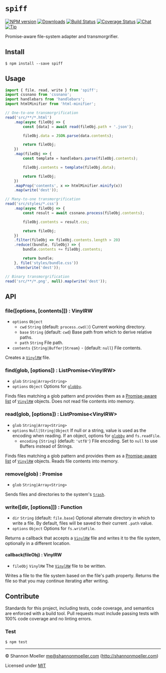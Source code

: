 # `spiff`

[![NPM version][npm-img]][npm-url] [![Downloads][downloads-img]][npm-url] [![Build Status][travis-img]][travis-url] [![Coverage Status][coveralls-img]][coveralls-url] [![Chat][gitter-img]][gitter-url] [![Tip][tip-img]][tip-url]

Promise-aware file-system adapter and transmorgrifier.

## Install

    $ npm install --save spiff

## Usage

```js
import { file, read, write } from 'spiff';
import cssnano from 'cssnano';
import handlebars from 'handlebars';
import htmlMinifier from 'html-minifier';

// One-to-one transmorgrification
read('src/**/*.html')
    .map(async fileObj => {
        const [data] = await read(fileObj.path + '.json');

        fileObj.data = JSON.parse(data.contents);

        return fileObj;
    })
    .map(fileObj => {
        const template = handlebars.parse(fileObj.contents);

        fileObj.contents = template(fileObj.data);

        return fileObj;
    })
    .mapProp('contents', x => htmlMinifier.minify(x))
    .map(write('dest'));

// Many-to-one transmorgrification
read('src/styles/*.css')
    .map(async fileObj => {
        const result = await cssnano.process(fileObj.contents);

        fileObj.contents = result.css;

        return fileObj;
    })
    .filter(fileObj => fileObj.contents.length > 20)
    .reduce((bundle, fileObj) => {
        bundle.contents += fileObj.contents;

        return bundle;
    }, file('styles/bundle.css'))
    .then(write('dest'));

// Binary transmorgrification
read('src/**/*.png', null).map(write('dest'));
```

## API

### file([options, [contents]]) : VinylRW

- `options` `Object`
  - `cwd` `String` (default: `process.cwd()`) Current working directory.
  - `base` `String` (default: `cwd`) Base path from which to derive relative paths.
  - `path` `String` File path.
- `contents` `{String|Buffer|Stream}` - (default: `null`) File contents.

Creates a [`VinylRW`][vrw] file.

### find(glob, [options]) : ListPromise\<VinylRW\>

- `glob` `String|Array<String>`
- `options` `Object` Options for [`globby`][globby].

Finds files matching a glob pattern and provides them as a [Promise-aware list][list] of [`VinylRW`][vrw] objects. Does not read file contents into memory.

### read(glob, [options]) : ListPromise\<VinylRW\>

- `glob` `String|Array<String>`
- `options` `Null|String|Object` If null or a string, value is used as the encoding when reading. If an object, options for [`globby`][globby] and `fs.readFile`.
  - `encoding` `{String}` (default: `'utf8'`) File encoding. Set to `null` to use Buffers instead of Strings.

Finds files matching a glob pattern and provides them as a [Promise-aware list][list] of [`VinylRW`][vrw] objects. Reads file contents into memory.

### remove(glob) : Promise

- `glob` `String|Array<String>`

Sends files and directories to the system's [`trash`][trash].

### write([dir, [options]]) : Function

- `dir` `String` (default: `file.base`) Optional alternate directory in which to write a file. By default, files will be saved to their current `.path` value.
- `options` `Object` Options for `fs.writeFile`.

Returns a callback that accepts a [`VinylRW`][vrw] file and writes it to the file system, optionally in a different location.

#### callback(fileObj) : VinylRW

- `fileObj` `VinylRW` The [`VinylRW`][vrw] file to be written.

Writes a file to the file system based on the file's path property. Returns the file so that you may continue iterating after writing.

[globby]: https://github.com/sindresorhus/globby
[list]:   https://github.com/shannonmoeller/list-promise
[trash]:  https://github.com/sindresorhus/trash
[vrw]:    https://github.com/shannonmoeller/vinyl-rw

## Contribute

Standards for this project, including tests, code coverage, and semantics are enforced with a build tool. Pull requests must include passing tests with 100% code coverage and no linting errors.

### Test

    $ npm test

----

© Shannon Moeller <me@shannonmoeller.com> (http://shannonmoeller.com)

Licensed under [MIT](http://shannonmoeller.com/mit.txt)

[tip-img]:    https://img.shields.io/badge/tip-jar-yellow.svg?style=flat-square
[tip-url]:    https://www.amazon.com/gp/registry/wishlist/1VQM9ID04YPC5?sort=universal-price
[coveralls-img]: http://img.shields.io/coveralls/shannonmoeller/spiff/master.svg?style=flat-square
[coveralls-url]: https://coveralls.io/r/shannonmoeller/spiff
[downloads-img]: http://img.shields.io/npm/dm/spiff.svg?style=flat-square
[gitter-img]:    http://img.shields.io/badge/gitter-join_chat-1dce73.svg?style=flat-square
[gitter-url]:    https://gitter.im/shannonmoeller/shannonmoeller
[npm-img]:       http://img.shields.io/npm/v/spiff.svg?style=flat-square
[npm-url]:       https://npmjs.org/package/spiff
[travis-img]:    http://img.shields.io/travis/shannonmoeller/spiff.svg?style=flat-square
[travis-url]:    https://travis-ci.org/shannonmoeller/spiff
